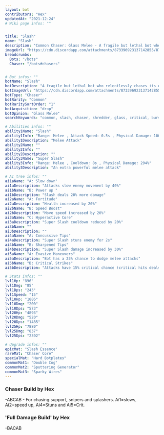 ```yaml
---
layout: bot
contributors: "Hex"
updatedAt: "2021-12-24"
# Wiki page infos: ""


title: "Slash"
name: "Slash"
description: "Common Chaser: Glass Melee - A fragile but lethal bot who relentlessly chases its enemies. Thin skinned."
imageUrl: "https://cdn.discordapp.com/attachments/873396923137142855/873397428114575410/slasher.png"
breadcrumbs:
  Bots: "/bots"
  Chaser: "/bots#chasers"


# Bot infos: ""
botName: "Slash"
botDescription: "A fragile but lethal bot who relentlessly chases its enemies. Thin skinned."
botImageUrl: "https://cdn.discordapp.com/attachments/873396923137142855/873397428114575410/slasher.png"
botType: "Chaser"
botRarity: "Common"
botRaritySortOrder: "1"
botAcquisition: "drop"
botOpinion: "Glass Melee"
searchKeywords: "common, slash, chaser, shredder, glass, critical, burst"

# Abilities infos: ""
ability1Name: "Slash"
ability1Info: "Range: Melee , Attack Speed: 0.5s , Physical Damage: 100%"
ability1Description: "Melee Attack"
ability2Name: ""
ability2Info: ""
ability2Description: ""
ability3Name: "Super Slash"
ability3Info: "Range: Melee , Cooldown: 8s , Physical Damage: 294%"
ability3Description: "An extra powerful melee attack"

# AI tree infos: ""
ai1aName: "A: Slow down"
ai1aDescription: "Attacks slow enemy movement by 40%"
ai1bName: "B: Power up "
ai1bDescription: "Slash deals 20% more damage"
ai2aName: "A: Fortitude"
ai2aDescription: "Health increased by 20%"
ai2bName: "B: Speed Boost"
ai2bDescription: "Move speed increased by 20%"
ai3aName: "C: Hyperactive Core"
ai3aDescription: "Super Slash cooldown reduced by 20%"
ai3bName: ""
ai3bDescription: ""
ai4aName: "A: Concussive Tips"
ai4aDescription: "Super Slash stuns enemy for 2s"
ai4bName: "B: Sharpened Tips"
ai4bDescription: "Super Slash damage increased by 30%"
ai5aName: "A: Evasive Maneuvers"
ai5aDescription: "Bot has a 25% chance to dodge melee attacks"
ai5bName: "B: Critical Strikes"
ai5bDescription: "Attacks have 15% critical chance (critical hits deals double damage)"

# Stats infos: ""
lvl1Hp: "896"
lvl1Dmg: "85"
lvl1Dps: "243"
lvl1Speed: "15"
lvl10Hp: "1886"
lvl10Dmg: "200"
lvl10Dps: "573"
lvl20Hp: "4893"
lvl20Dmg: "520"
lvl20Dps: "1485"
lvl25Hp: "7880"
lvl25Dmg: "837"
lvl25Dps: "2392"

# Upgrade infos: ""
epicMat: "Slash Essence"
rareMat: "Chaser Core"
specialMat: "Hard Botplates"
commonMat1: "Double Cog"
commonMat2: "Sputtering Generator"
commonMat3: "Sparky Wires"
---
```


### Chaser Build by Hex
-ABCAB - For chasing support, snipers and splashers. Ai1=slows, Ai2=speed up, Ai4=Stuns and Ai5=Crit.

### 'Full Damage Build' by Hex
-BACAB 

